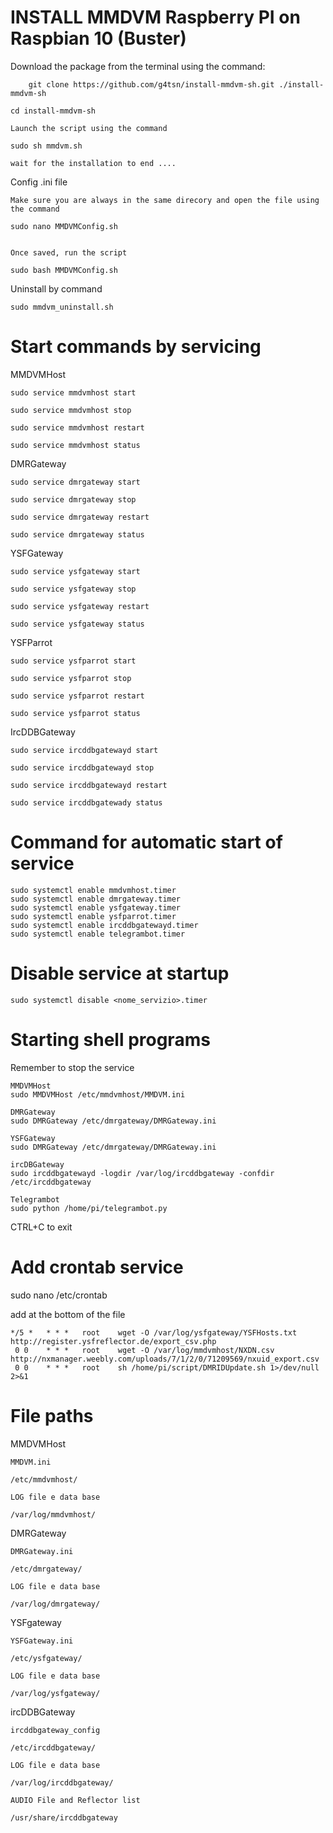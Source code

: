 
# INSTALL MMDVM Raspberry PI on Raspbian 10 (Buster)        


Download the package from the terminal using the command:  

	
        git clone https://github.com/g4tsn/install-mmdvm-sh.git ./install-mmdvm-sh
	
	cd install-mmdvm-sh

	Launch the script using the command
	
	sudo sh mmdvm.sh

	wait for the installation to end ....
	
Config .ini file
	
	Make sure you are always in the same direcory and open the file using the command
	
	sudo nano MMDVMConfig.sh
	
	
	Once saved, run the script
	
	sudo bash MMDVMConfig.sh

Uninstall by command

	sudo mmdvm_uninstall.sh

# Start commands by servicing

MMDVMHost

	sudo service mmdvmhost start
	
	sudo service mmdvmhost stop
	
	sudo service mmdvmhost restart
	
	sudo service mmdvmhost status
	
DMRGateway

	sudo service dmrgateway start
	
	sudo service dmrgateway stop
	
	sudo service dmrgateway restart
	
	sudo service dmrgateway status


YSFGateway

	sudo service ysfgateway start
	
	sudo service ysfgateway stop
	
	sudo service ysfgateway restart
	
	sudo service ysfgateway status

YSFParrot

	sudo service ysfparrot start
	
	sudo service ysfparrot stop
	
	sudo service ysfparrot restart
	
	sudo service ysfparrot status

IrcDDBGateway

	sudo service ircddbgatewayd start
	
	sudo service ircddbgatewayd stop
	
	sudo service ircddbgatewayd restart
	
	sudo service ircddbgatewady status

# Command for automatic start of service
	sudo systemctl enable mmdvmhost.timer
	sudo systemctl enable dmrgateway.timer
	sudo systemctl enable ysfgateway.timer
	sudo systemctl enable ysfparrot.timer
	sudo systemctl enable ircddbgatewayd.timer
	sudo systemctl enable telegrambot.timer

# Disable service at startup
	sudo systemctl disable <nome_servizio>.timer


# Starting shell programs
Remember to stop the service

	MMDVMHost
	sudo MMDVMHost /etc/mmdvmhost/MMDVM.ini
	
	DMRGateway
	sudo DMRGateway /etc/dmrgateway/DMRGateway.ini

	YSFGateway
	sudo DMRGateway /etc/dmrgateway/DMRGateway.ini
	
	ircDBGateway
	sudo ircddbgatewayd -logdir /var/log/ircddbgateway -confdir /etc/ircddbgateway

	Telegrambot
	sudo python /home/pi/telegrambot.py
	
CTRL+C to exit

# Add crontab service

sudo nano /etc/crontab
 
add at the bottom of the file

	*/5 *   * * *   root    wget -O /var/log/ysfgateway/YSFHosts.txt http://register.ysfreflector.de/export_csv.php
	 0 0    * * *   root    wget -O /var/log/mmdvmhost/NXDN.csv http://nxmanager.weebly.com/uploads/7/1/2/0/71209569/nxuid_export.csv
	 0 0    * * *   root    sh /home/pi/script/DMRIDUpdate.sh 1>/dev/null 2>&1
	 
	 
# File paths

MMDVMHost

	MMDVM.ini
	
	/etc/mmdvmhost/	
	
	LOG file e data base
	
	/var/log/mmdvmhost/

DMRGateway

	DMRGateway.ini

	/etc/dmrgateway/

	LOG file e data base

	/var/log/dmrgateway/

YSFgateway

	YSFGateway.ini

	/etc/ysfgateway/

	LOG file e data base

	/var/log/ysfgateway/

ircDDBGateway

	ircddbgateway_config

	/etc/ircddbgateway/

	LOG file e data base

	/var/log/ircddbgateway/
	
	AUDIO File and Reflector list
	
	/usr/share/ircddbgateway


